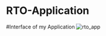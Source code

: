 # RTO-Application

#Interface of my Application
![rto_app](https://github.com/Yugal-kosamshile/RTO-Application/assets/140834062/b2470a64-85cb-4686-b4c4-60ebafe610a7)
